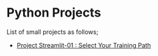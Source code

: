 # Python Projects

List of small projects as follows;

- [Project Streamlit-01 : Select Your Training Path](./streamlit-01-select-training-path/README.md)